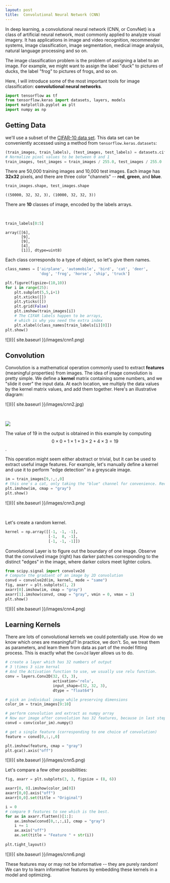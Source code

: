 ```yaml
---
layout: post
title:  Convolutional Neural Network (CNN)
---
```


In deep learning, a convolutional neural network (CNN, or ConvNet) is a class of artificial neural network, most commonly applied to analyze visual imagery. It has applications in image and video recognition, recommender systems, image classification, image segmentation, medical image analysis, natural language processing and so on.

The image classification problem is the problem of assigning a label to an image. For example, we might want to assign the label "duck" to pictures of ducks, the label "frog" to pictures of frogs, and so on. 

Here, I will introduce some of the most important tools for image classification: **convolutional neural networks**.

```python
import tensorflow as tf
from tensorflow.keras import datasets, layers, models
import matplotlib.pyplot as plt
import numpy as np
```


## Getting Data

we'll use a subset of the [CIFAR-10 data set](https://www.cs.toronto.edu/~kriz/cifar.html). This data set can be conveniently accessed using a method from `tensorflow.keras.datasets`:

```python
(train_images, train_labels), (test_images, test_labels) = datasets.cifar10.load_data()
# Normalize pixel values to be between 0 and 1
train_images, test_images = train_images / 255.0, test_images / 255.0
```

There are 50,000 training images and 10,000 test images. Each image has **32x32** pixels, and there are three color "channels" -- **red**, **green**, and **blue**.

```python
train_images.shape, test_images.shape
```
```
((50000, 32, 32, 3), (10000, 32, 32, 3))
```

There are **10** classes of image, encoded by the labels arrays.

<br>

```python
train_labels[0:5]
```
```
array([[6],
       [9],
       [9],
       [4],
       [1]], dtype=uint8)
```

Each class corresponds to a type of object, so let's give them names.

```python
class_names = ['airplane', 'automobile', 'bird', 'cat', 'deer',
               'dog', 'frog', 'horse', 'ship', 'truck']
```

```python
plt.figure(figsize=(10,10))
for i in range(25):
    plt.subplot(5,5,i+1)
    plt.xticks([])
    plt.yticks([])
    plt.grid(False)
    plt.imshow(train_images[i])
    # The CIFAR labels happen to be arrays, 
    # which is why you need the extra index
    plt.xlabel(class_names[train_labels[i][0]])
plt.show()
```

![]({{ site.baseurl }}/images/cnn1.png)



## Convolution

Convolution is a mathematical operation commonly used to extract **features** (meaningful properties) from images. The idea of image convolution is pretty simple. We define a **kernel** matrix containing some numbers, and we "slide it over" the input data. At each location, we multiply the data values by the kernel matrix values, and add them together. Here's an illustrative diagram:

![]({{ site.baseurl }}/images/cnn2.jpg)

<br>

![](https://d2l.ai/_images/correlation.svg)

The value of 19 in the output is obtained in this example by computing $$0 \times 0 + 1 \times 1 + 3 \times 2 + 4 \times 3 = 19$$. 

This operation might seem either abstract or trivial, but it can be used to extract useful image features. For example, let's manually define a kernel and use it to perform "edge detection" in a greyscale image. 


```python
im = train_images[9,:,:,0] 
# this one's a cat, only taking the "blue" channel for convenience. Recall that we have blue, red and green channel.
plt.imshow(im, cmap = "gray")
plt.show()
```
![]({{ site.baseurl }}/images/cnn3.png)

<br>

Let's create a random kernel.
```python
kernel = np.array([[-1, -1, -1], 
                   [-1,  8, -1], 
                   [-1, -1, -1]])
```


Convolutional Layer is to figure out the boundary of one image. Observe that the convolved image (right) has darker patches corresponding to the distinct "edges" in the image, where darker colors meet lighter colors. 
```python
from scipy.signal import convolve2d
# Compute the gradient of an image by 2D convolution
convd = convolve2d(im, kernel, mode = "same")
fig, axarr = plt.subplots(1, 2)
axarr[0].imshow(im, cmap = "gray")
axarr[1].imshow(convd, cmap = "gray", vmin = 0, vmax = 1)
plt.show()
```

![]({{ site.baseurl }}/images/cnn4.png)


## Learning Kernels

There are lots of convolutional kernels we could potentially use. How do we know which ones are meaningful? In practice, we don't. So, we treat them as parameters, and learn them from data as part of the model fitting process. This is exactly what the `Conv2d` layer allows us to do. 


```python
# create a layer which has 32 numbers of output
# 3 \times 3 size kernal
# And the Activation function to use, we usually use relu function.
conv = layers.Conv2D(32, (3, 3), 
                     activation='relu', 
                     input_shape=(32, 32, 3),
                     dtype = "float64")
```

```python
# pick an individual image while preserving dimensions
color_im = train_images[9:10]

# perform convolution and extract as numpy array
# Now our image after convolution has 32 features, because in last step we define our output as 32.
convd = conv(color_im).numpy()

# get a single feature (corresponding to one choice of convolution)
feature = convd[0,:,:,0]

plt.imshow(feature, cmap = "gray")
plt.gca().axis("off")
```

![]({{ site.baseurl }}/images/cnn5.png)



Let's compare a few other possibilities:
```python
fig, axarr = plt.subplots(3, 3, figsize = (8, 6))

axarr[0, 0].imshow(color_im[0])
axarr[0,0].axis("off")
axarr[0,0].set(title = "Original")

i = 0
# compare 9 features to see which is the best.
for ax in axarr.flatten()[1:]:
    ax.imshow(convd[0,:,:,i], cmap = "gray")
    i += 1
    ax.axis("off")
    ax.set(title = "Feature " + str(i))
    
plt.tight_layout()
```

![]({{ site.baseurl }}/images/cnn6.png)

These features may or may not be informative -- they are purely random! We can try to learn informative features by embedding these kernels in a model and optimizing. 